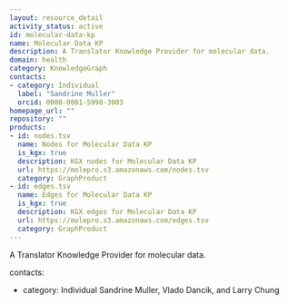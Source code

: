 ```yaml
---
layout: resource_detail
activity_status: active
id: molecular-data-kp
name: Molecular Data KP
description: A Translator Knowledge Provider for molecular data.
domain: health
category: KnowledgeGraph
contacts:
- category: Individual
  label: "Sandrine Muller"
  orcid: 0000-0001-5998-3003
homepage_url: ""
repository: ""
products:
- id: nodes.tsv
  name: Nodes for Molecular Data KP
  is_kgx: true
  description: KGX nodes for Molecular Data KP
  url: https://molepro.s3.amazonaws.com/nodes.tsv
  category: GraphProduct
- id: edges.tsv
  name: Edges for Molecular Data KP
  is_kgx: true
  description: KGX edges for Molecular Data KP
  url: https://molepro.s3.amazonaws.com/edges.tsv
  category: GraphProduct
---
```


A Translator Knowledge Provider for molecular data.

contacts:
- category: Individual
 Sandrine Muller, Vlado Dancik, and Larry Chung
